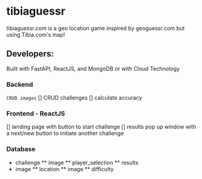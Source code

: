 # tibiaguessr
tibiaguessr.com is a geo location game inspired by geoguessr.com but using Tibia.com's map!

## Developers:

Built with FastAPI, ReactJS, and MongoDB or with Cloud Technology

### Backend
`CRUD images`
[] CRUD challenges
[] calculate accuracy


### Frontend - ReactJS
[] landing page with button to start challenge
[] results pop up window with a next/new button to initiate another challenge

### Database
* challenge
** image
** player_selection
** results
* image
** location
** image
** difficulty

